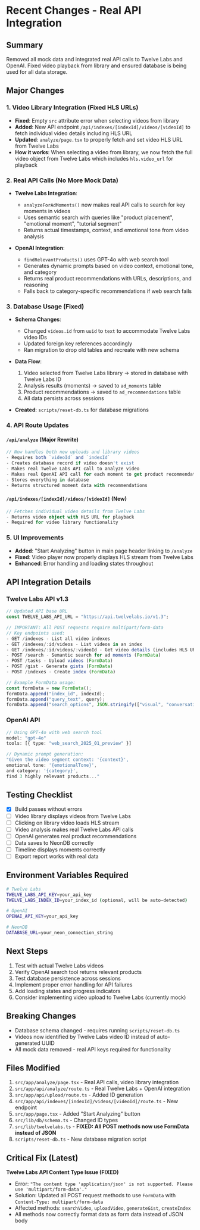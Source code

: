 # Recent Changes - Real API Integration

## Summary

Removed all mock data and integrated real API calls to Twelve Labs and OpenAI. Fixed video playback from library and ensured database is being used for all data storage.

## Major Changes

### 1. Video Library Integration (Fixed HLS URLs)

- **Fixed**: Empty `src` attribute error when selecting videos from library
- **Added**: New API endpoint `/api/indexes/[indexId]/videos/[videoId]` to fetch individual video details including HLS URL
- **Updated**: `analyze/page.tsx` to properly fetch and set video HLS URL from Twelve Labs
- **How it works**: When selecting a video from library, we now fetch the full video object from Twelve Labs which includes `hls.video_url` for playback

### 2. Real API Calls (No More Mock Data)

- **Twelve Labs Integration**:

  - `analyzeForAdMoments()` now makes real API calls to search for key moments in videos
  - Uses semantic search with queries like "product placement", "emotional moment", "tutorial segment"
  - Returns actual timestamps, context, and emotional tone from video analysis

- **OpenAI Integration**:
  - `findRelevantProducts()` uses GPT-4o with web search tool
  - Generates dynamic prompts based on video context, emotional tone, and category
  - Returns real product recommendations with URLs, descriptions, and reasoning
  - Falls back to category-specific recommendations if web search fails

### 3. Database Usage (Fixed)

- **Schema Changes**:

  - Changed `videos.id` from `uuid` to `text` to accommodate Twelve Labs video IDs
  - Updated foreign key references accordingly
  - Ran migration to drop old tables and recreate with new schema

- **Data Flow**:

  1. Video selected from Twelve Labs library → stored in database with Twelve Labs ID
  2. Analysis results (moments) → saved to `ad_moments` table
  3. Product recommendations → saved to `ad_recommendations` table
  4. All data persists across sessions

- **Created**: `scripts/reset-db.ts` for database migrations

### 4. API Route Updates

#### `/api/analyze` (Major Rewrite)

```typescript
// Now handles both new uploads and library videos
- Requires both `videoId` and `indexId`
- Creates database record if video doesn't exist
- Makes real Twelve Labs API call to analyze video
- Makes real OpenAI API call for each moment to get product recommendations
- Stores everything in database
- Returns structured moment data with recommendations
```

#### `/api/indexes/[indexId]/videos/[videoId]` (New)

```typescript
// Fetches individual video details from Twelve Labs
- Returns video object with HLS URL for playback
- Required for video library functionality
```

### 5. UI Improvements

- **Added**: "Start Analyzing" button in main page header linking to `/analyze`
- **Fixed**: Video player now properly displays HLS stream from Twelve Labs
- **Enhanced**: Error handling and loading states throughout

## API Integration Details

### Twelve Labs API v1.3

```typescript
// Updated API base URL
const TWELVE_LABS_API_URL = "https://api.twelvelabs.io/v1.3";

// IMPORTANT: All POST requests require multipart/form-data
// Key endpoints used:
- GET /indexes - List all video indexes
- GET /indexes/:id/videos - List videos in an index
- GET /indexes/:id/videos/:videoId - Get video details (includes HLS URL)
- POST /search - Semantic search for ad moments (FormData)
- POST /tasks - Upload videos (FormData)
- POST /gist - Generate gists (FormData)
- POST /indexes - Create index (FormData)

// Example FormData usage:
const formData = new FormData();
formData.append("index_id", indexId);
formData.append("query_text", query);
formData.append("search_options", JSON.stringify(["visual", "conversation"]));
```

### OpenAI API

```typescript
// Using GPT-4o with web search tool
model: "gpt-4o"
tools: [{ type: "web_search_2025_01_preview" }]

// Dynamic prompt generation:
"Given the video segment context: '{context}',
emotional tone: '{emotionalTone}',
and category: '{category}',
find 3 highly relevant products..."
```

## Testing Checklist

- [x] Build passes without errors
- [ ] Video library displays videos from Twelve Labs
- [ ] Clicking on library video loads HLS stream
- [ ] Video analysis makes real Twelve Labs API calls
- [ ] OpenAI generates real product recommendations
- [ ] Data saves to NeonDB correctly
- [ ] Timeline displays moments correctly
- [ ] Export report works with real data

## Environment Variables Required

```bash
# Twelve Labs
TWELVE_LABS_API_KEY=your_api_key
TWELVE_LABS_INDEX_ID=your_index_id (optional, will be auto-detected)

# OpenAI
OPENAI_API_KEY=your_api_key

# NeonDB
DATABASE_URL=your_neon_connection_string
```

## Next Steps

1. Test with actual Twelve Labs videos
2. Verify OpenAI search tool returns relevant products
3. Test database persistence across sessions
4. Implement proper error handling for API failures
5. Add loading states and progress indicators
6. Consider implementing video upload to Twelve Labs (currently mock)

## Breaking Changes

- Database schema changed - requires running `scripts/reset-db.ts`
- Videos now identified by Twelve Labs video ID instead of auto-generated UUID
- All mock data removed - real API keys required for functionality

## Files Modified

1. `src/app/analyze/page.tsx` - Real API calls, video library integration
2. `src/app/api/analyze/route.ts` - Real Twelve Labs + OpenAI integration
3. `src/app/api/upload/route.ts` - Added ID generation
4. `src/app/api/indexes/[indexId]/videos/[videoId]/route.ts` - New endpoint
5. `src/app/page.tsx` - Added "Start Analyzing" button
6. `src/lib/db/schema.ts` - Changed ID types
7. `src/lib/twelvelabs.ts` - **FIXED: All POST methods now use FormData instead of JSON**
8. `scripts/reset-db.ts` - New database migration script

## Critical Fix (Latest)

**Twelve Labs API Content Type Issue (FIXED)**

- Error: `"The content type 'application/json' is not supported. Please use 'multipart/form-data'."`
- Solution: Updated all POST request methods to use `FormData` with `Content-Type: multipart/form-data`
- Affected methods: `searchVideo`, `uploadVideo`, `generateGist`, `createIndex`
- All methods now correctly format data as form data instead of JSON body
